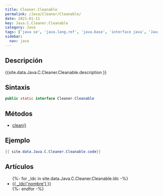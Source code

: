 ```yaml
---
title: Cleaner.Cleanable
permalink: /Java/Cleaner/Cleanable/
date: 2021-01-11
key: Java.C.Cleaner.Cleanable
category: Java
tags: ['java se', 'java.lang.ref', 'java.base', 'interface java', 'Java 9']
sidebar: 
  nav: java
---
```


## Descripción
{{site.data.Java.C.Cleaner.Cleanable.description }}

## Sintaxis
~~~java
public static interface Cleaner.Cleanable
~~~

## Métodos
* [clean()](/Java/Cleaner/Cleanable/clean)

## Ejemplo
~~~java
{{ site.data.Java.C.Cleaner.Cleanable.code}}
~~~

## Artículos
<ul>
{%- for _ldc in site.data.Java.C.Cleaner.Cleanable.ldc -%}
   <li>
       <a href="{{_ldc['url'] }}">{{ _ldc['nombre'] }}</a>
   </li>
{%- endfor -%}
</ul>
